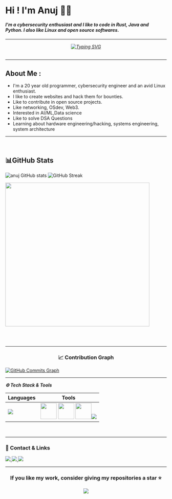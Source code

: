 
<h1 align="left">Hi ! I'm Anuj 👨‍💻</h1>

***I'm a cybersecurity enthusiast and I like to code in Rust, Java and Python. I also like Linux and open source softwares.***


<h6 align="center">

---

<a href="https://git.io/typing-svg"><img src="https://readme-typing-svg.demolab.com?font=Fira+Code&size=18&pause=1000&color=0AB91F&width=435&lines=capable+in+all+realm+of+human+endeavor" alt="Typing SVG" /></a> </h6>



---

## **About Me :**
- I'm a 20 year old programmer, cybersecurity engineer and an avid Linux enthusiast.
- I like to create websites and hack them for bounties. 
- Like to contribute in open source projects.
- Like networking, OSdev, Web3.
- Interested in AI/ML,Data science 
- Like to solve DSA Questions 
- Learning about hardware engineering/hacking, systems engineering, system architecture


---
<br> 

###
<h2 id="github_stats" align=''>📊GitHub Stats</h2>
 
  ![anuj GitHub stats](https://github-readme-stats.vercel.app/api?username=anuzx&theme=algolia&show_icons=true&hide_border=false&count_private=true)
  ![GitHub Streak](https://github-readme-streak-stats.herokuapp.com/?user=anuzx&theme=algolia&hide_border=false)
 <p align="left"><a href="https://github.com/anuzx/github-readme-stats"> <img src="https://github-readme-stats.vercel.app/api/top-langs/?username=anuzx&layout=compact&theme=algolia" width="450" /></a></p>

<br><br>

---
<!-- Contribution Graph -->
<h3 align="center">📈 Contribution Graph</h3>
<p align="center">

<a href="https://www.github.com/anuzx"><img src="https://github-readme-activity-graph.vercel.app/graph?username=anuzx&theme=react-dark" alt="GitHub Commits Graph" /></a>
</p>

---


***⚙️ Tech Stack & Tools***

  Languages        | Tools      |
|------------------|-------------|
| <img src="https://skillicons.dev/icons?i=python,java,js,ts,html,css,mongodb,nodejs,expressjs,c,rust,solidity,lua" />  |  <img src="https://upload.wikimedia.org/wikipedia/commons/3/3a/Neovim-mark.svg" width="50"> <img src="https://img.icons8.com/color/452/linux-mint.png" width="50">   <img src="https://upload.wikimedia.org/wikipedia/commons/d/d5/Virtualbox_logo.png" width="50"><img src="https://skillicons.dev/icons?i=github,vscode,git," /> |
  

<br>

---
<!-- Connect Section -->
### 🔗 Contact & Links  
<p align="left">
  <a href="<Your LinkedIn Link Here>" target="_blank">
    <img src="https://img.shields.io/badge/-LinkedIn-D2042D?style=for-the-badge&logo=Linkedin&logoColor=white"/>
  </a>
  <a href="<Your Twitter Link Here>" target="_blank">
    <img src="https://img.shields.io/badge/-Twitter-A9A9A9?style=for-the-badge&logo=Twitter&logoColor=white"/>
  </a>
  <a href="https://leetcode.com/u/anuzx/" target="_blank">
    <img src="https://img.shields.io/badge/-LeetCode-D2042D?style=for-the-badge&logo=LeetCode&logoColor=white"/>
  </a>
</p>

---

<!-- Star My Repo -->
<h3 align="center">If you like my work, consider giving my repositories a star ⭐</h3>
<p align="center">
  <img src="https://img.shields.io/badge/Support%20My%20Work-Star%20🌟-D2042D?style=for-the-badge&logo=github"/>
</p>



